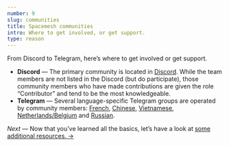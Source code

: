 ```yaml
---
number: 9
slug: communities
title: Spacemesh communities
intro: Where to get involved, or get support.
type: reason
---
```


From Discord to Telegram, here’s where to get involved or get support.

- **Discord** — The primary community is located in [Discord](https://chat.spacemesh.io/). While the team members are not listed in the Discord (but do participate), those community members who have made contributions are given the role “Contributor” and tend to be the most knowledgeable.
- **Telegram** — Several language-specific Telegram groups are operated by community members: [French](https://t.me/spacemeshfr), [Chinese](https://t.me/spacemesh_chinese), [Vietnamese](https://t.me/Spacemeshvietnam), [Netherlands/Belgium](https://t.me/smh_nl_be) and [Russian](https://t.me/Spacemesh_rus).

*Next* — Now that you’ve learned all the basics, let’s have a look at [some additional resources.  →](/resources)

<!-- [English](https://t.me/spacemeshen) -->